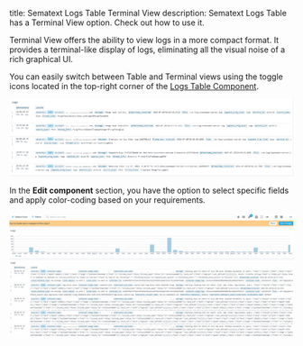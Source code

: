 title: Sematext Logs Table Terminal View
description: Sematext Logs Table has a Terminal View option. Check out how to use it.

Terminal View offers the ability to view logs in a more compact format. It provides a terminal-like display of logs, eliminating all the visual noise of a rich graphical UI.

You can easily switch between Table and Terminal views using the toggle icons located in the top-right corner of the [Logs Table Component](https://sematext.com/docs/logs/reports-and-components/#logs-components). 

![Sematext Cloud Logs Guide - Switch to Terminal View](../images/guide/logs/logs-table-switch-to-terminal-view.gif) 

In the **Edit component** section, you have the option to select specific fields and apply color-coding based on your requirements.

![Sematext Cloud Logs Guide - Switch to Terminal View](../images/guide/logs/logs-table-terminal-view-edit-component.gif) 

